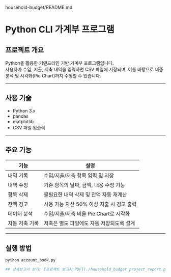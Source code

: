 household-budget/README.md
# Python CLI 가계부 프로그램

## 프로젝트 개요
Python을 활용한 커맨드라인 기반 가계부 프로그램입니다.  
사용자가 수입, 지출, 저축 내역을 입력하면 CSV 파일에 저장되며, 이를 바탕으로 비중 분석 및 시각화(Pie Chart)까지 수행할 수 있습니다.

---

## 사용 기술
- Python 3.x
- pandas
- matplotlib
- CSV 파일 입출력

---

## 주요 기능
|    기능       |            설명                  |
|---------------|----------------------------------|
| 내역 기록      | 수입/지출/저축 항목 입력 및 저장 |
| 내역 수정      | 기존 항목의 날짜, 금액, 내용 수정 가능 |
| 항목 삭제      | 불필요한 내역 삭제 및 잔액 자동 재계산 |
| 잔액 경고      | 사용 가능 자산 50% 이상 지출 시 경고 출력 |
| 데이터 분석    | 수입/지출/저축 비율 Pie Chart로 시각화 |
| 자동 저축 기록 | 저축은 별도 파일에도 자동 저장되도록 설계 |

---

## 실행 방법

```bash
python account_book.py

## 상세보고서 보기: [프로젝트 보고서 PDF](./household_budget_project_report.pdf)
